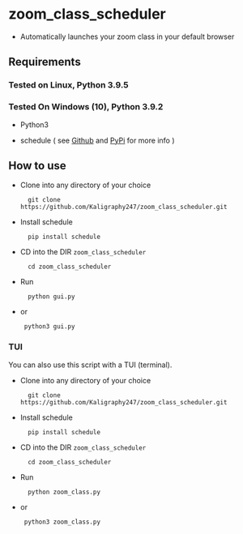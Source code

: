 # zoom_class_scheduler

-  Automatically launches your zoom class in your default browser

## Requirements
### Tested on Linux, Python 3.9.5
### Tested On Windows (10), Python 3.9.2

- Python3 
- schedule ( see [Github][1] and [PyPi][2] for more info )

    [1]: https://github.com/dbader/schedule
    [2]: https://pypi.org/project/schedule/

## How to use
- Clone into any directory of your choice

        git clone https://github.com/Kaligraphy247/zoom_class_scheduler.git

- Install schedule 

        pip install schedule

- CD into the DIR ``zoom_class_scheduler``

        cd zoom_class_scheduler

- Run

        python gui.py
-  or 

        python3 gui.py

### TUI
You can also use this script with a TUI (terminal). 
- Clone into any directory of your choice

        git clone https://github.com/Kaligraphy247/zoom_class_scheduler.git

- Install schedule 

        pip install schedule

- CD into the DIR ``zoom_class_scheduler``

        cd zoom_class_scheduler

- Run

        python zoom_class.py
-  or 

        python3 zoom_class.py
